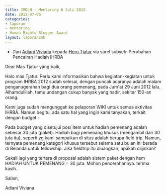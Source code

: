 ```yaml
---
title: IMDLN - Mentoring 6 Juli 2012
date: 2012-07-06
categories:
- laporan
- mentoring
- Human Rights Blogger Award
layout: laporancmb
---
```


* Dari [Adiani Viviana](http://wiki.ciptamedia.org/wiki/Adiani_Viviana) kepada [Heru Tjatur](http://wiki.ciptamedia.org/wiki/Heru_Tjatur) via surel subyek: Perubahan Pencairan Hadiah IHRBA

Dear Mas Tjatur yang baik,

Halo mas Tjatur. Perlu kami informasikan bahwa kegiatan-kegiatan untuk program IHRBA 2012 sudah selesai, dengan puncak acaranya 
adalah malam penganugerahan bagi dua orang pemenang, pada Jum'at 29 Juni 2012 lalu. Alhamdulillah, tamu undangan 
cukup banyak yang hadir, sekitar 150-an orang.

Kami juga sudah mengunggah ke pelaporan WIKI untuk semua aktivitas IHRBA. Namun begitu, ada satu hal yang ingin kami tanyakan, 
terkait dengan budget :
 
Pada budget yang disetujui pos/ item untuk hadiah pemenang adalah sebesar 30 juta (paket). 
Hadiah bagi pemenang khusus (mengambil dari 30 juta itu), seperti yg kami sampaikan di situs adalah berupa field trip. 
Namun, ternyata pemenang kategori khusus tersebut selama satu bulan ini berada di Belanda untuk fellowship. 
Jika fieldtrip itu diuangkan, apakah diijinkan? 

Sekali lagi yang tertera di proposal adalah sistem paket dengan item HADIAH UNTUK PEMENANG = 30 juta.
Mohon pencerahannya. terima kasih.

Salam,

Adiani Viviana
